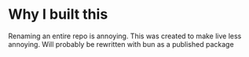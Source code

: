 # Why I built this

Renaming an entire repo is annoying. This was created to make live less annoying. Will probably be rewritten with bun as a published package
